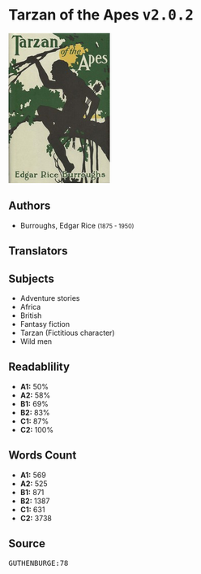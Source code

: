 # Tarzan of the Apes <kbd>v2.0.2</kbd>

![](./cover.medium.jpg "")

## Authors


 - Burroughs, Edgar Rice <small>(1875 - 1950)</small>

## Translators



## Subjects


 - Adventure stories
 - Africa
 - British
 - Fantasy fiction
 - Tarzan (Fictitious character)
 - Wild men

## Readablility


 - **A1:** 50%
 - **A2:** 58%
 - **B1:** 69%
 - **B2:** 83%
 - **C1:** 87%
 - **C2:** 100%

## Words Count


 - **A1:** 569
 - **A2:** 525
 - **B1:** 871
 - **B2:** 1387
 - **C1:** 631
 - **C2:** 3738

## Source


<kbd>GUTHENBURGE:78</kbd>
